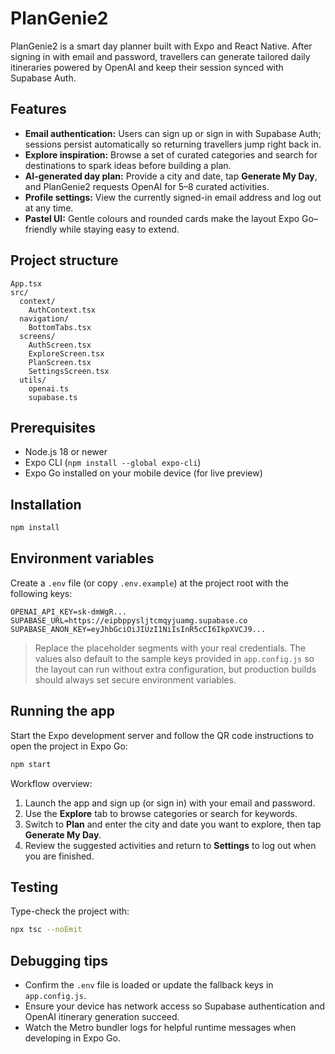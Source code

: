 # PlanGenie2

PlanGenie2 is a smart day planner built with Expo and React Native. After signing in with email and password, travellers can generate tailored daily itineraries powered by OpenAI and keep their session synced with Supabase Auth.

## Features

- **Email authentication:** Users can sign up or sign in with Supabase Auth; sessions persist automatically so returning travellers jump right back in.
- **Explore inspiration:** Browse a set of curated categories and search for destinations to spark ideas before building a plan.
- **AI-generated day plan:** Provide a city and date, tap **Generate My Day**, and PlanGenie2 requests OpenAI for 5–8 curated activities.
- **Profile settings:** View the currently signed-in email address and log out at any time.
- **Pastel UI:** Gentle colours and rounded cards make the layout Expo Go–friendly while staying easy to extend.

## Project structure

```
App.tsx
src/
  context/
    AuthContext.tsx
  navigation/
    BottomTabs.tsx
  screens/
    AuthScreen.tsx
    ExploreScreen.tsx
    PlanScreen.tsx
    SettingsScreen.tsx
  utils/
    openai.ts
    supabase.ts
```

## Prerequisites

- Node.js 18 or newer
- Expo CLI (`npm install --global expo-cli`)
- Expo Go installed on your mobile device (for live preview)

## Installation

```bash
npm install
```

## Environment variables

Create a `.env` file (or copy `.env.example`) at the project root with the following keys:

```
OPENAI_API_KEY=sk-dmWgR...
SUPABASE_URL=https://eipbppysljtcmqyjuamg.supabase.co
SUPABASE_ANON_KEY=eyJhbGciOiJIUzI1NiIsInR5cCI6IkpXVCJ9...
```

> Replace the placeholder segments with your real credentials. The values also default to the sample keys provided in `app.config.js` so the layout can run without extra configuration, but production builds should always set secure environment variables.

## Running the app

Start the Expo development server and follow the QR code instructions to open the project in Expo Go:

```bash
npm start
```

Workflow overview:

1. Launch the app and sign up (or sign in) with your email and password.
2. Use the **Explore** tab to browse categories or search for keywords.
3. Switch to **Plan** and enter the city and date you want to explore, then tap **Generate My Day**.
4. Review the suggested activities and return to **Settings** to log out when you are finished.

## Testing

Type-check the project with:

```bash
npx tsc --noEmit
```

## Debugging tips

- Confirm the `.env` file is loaded or update the fallback keys in `app.config.js`.
- Ensure your device has network access so Supabase authentication and OpenAI itinerary generation succeed.
- Watch the Metro bundler logs for helpful runtime messages when developing in Expo Go.
